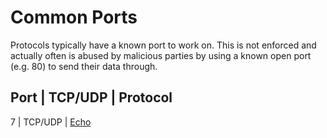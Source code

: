# Common Ports
Protocols typically have a known port to work on. This is not enforced and actually often is abused by malicious parties by using a known open port (e.g. 80) to send their data through.

Port | TCP/UDP | Protocol
------------------------
7 | TCP/UDP | [Echo](https://en.wikipedia.org/wiki/Echo_Protocol)
